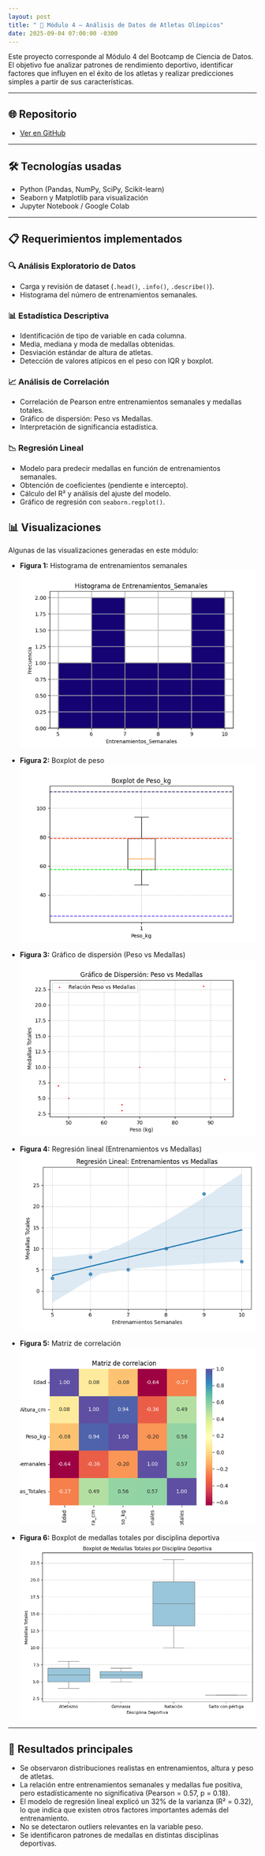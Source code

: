 ```yaml
---
layout: post
title: " 🏅 Módulo 4 – Análisis de Datos de Atletas Olímpicos"
date: 2025-09-04 07:00:00 -0300
---
```



Este proyecto corresponde al Módulo 4 del Bootcamp de Ciencia de Datos.  
El objetivo fue analizar patrones de rendimiento deportivo, identificar factores que influyen en el éxito de los atletas y realizar predicciones simples a partir de sus características.  

---

## 🌐 Repositorio
- [Ver en GitHub](https://github.com/LirBast/Portafolio/tree/portafolio/modulo_4)  

---

## 🛠️ Tecnologías usadas
- Python (Pandas, NumPy, SciPy, Scikit-learn)  
- Seaborn y Matplotlib para visualización  
- Jupyter Notebook / Google Colab  

---

## 📋 Requerimientos implementados  

### 🔍 Análisis Exploratorio de Datos
- Carga y revisión de dataset (`.head()`, `.info()`, `.describe()`).  
- Histograma del número de entrenamientos semanales.  

### 📊 Estadística Descriptiva
- Identificación de tipo de variable en cada columna.  
- Media, mediana y moda de medallas obtenidas.  
- Desviación estándar de altura de atletas.  
- Detección de valores atípicos en el peso con IQR y boxplot.  

### 📈 Análisis de Correlación
- Correlación de Pearson entre entrenamientos semanales y medallas totales.  
- Gráfico de dispersión: Peso vs Medallas.  
- Interpretación de significancia estadística.  

### 📉 Regresión Lineal
- Modelo para predecir medallas en función de entrenamientos semanales.  
- Obtención de coeficientes (pendiente e intercepto).  
- Cálculo del R² y análisis del ajuste del modelo.  
- Gráfico de regresión con `seaborn.regplot()`.  

## 📊 Visualizaciones  

Algunas de las visualizaciones generadas en este módulo:  

- **Figura 1:** Histograma de entrenamientos semanales  
![Figura 1](../assets/images/20250110_mod4/Figure_1.png)

- **Figura 2:** Boxplot de peso  
![Figura 2](../assets/images/20250110_mod4/Figure_2.png)

- **Figura 3:** Gráfico de dispersión (Peso vs Medallas)  
![Figura 2](../assets/images/20250110_mod4/Figure_3.png)

- **Figura 4:** Regresión lineal (Entrenamientos vs Medallas)  
 ![Figura 2](../assets/images/20250110_mod4/Figure_4.png)

- **Figura 5:** Matriz de correlación  
![Figura 2](../assets/images/20250110_mod4/Figure_5.png)

- **Figura 6:** Boxplot de medallas totales por disciplina deportiva  
![Figura 2](../assets/images/20250110_mod4/Figure_6.png)
 

---

## 🎯 Resultados principales
- Se observaron distribuciones realistas en entrenamientos, altura y peso de atletas.  
- La relación entre entrenamientos semanales y medallas fue positiva, pero estadísticamente no significativa (Pearson = 0.57, p = 0.18).  
- El modelo de regresión lineal explicó un 32% de la varianza (R² = 0.32), lo que indica que existen otros factores importantes además del entrenamiento.  
- No se detectaron outliers relevantes en la variable peso.  
- Se identificaron patrones de medallas en distintas disciplinas deportivas.  



